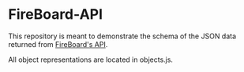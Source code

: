 # FireBoard-API
This repository is meant to demonstrate the schema of the JSON data returned from [FireBoard's API](https://docs.fireboard.io/app/api.html).

All object representations are located in objects.js.
